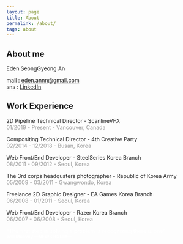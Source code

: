 ```yaml
---
layout: page
title: About
permalink: /about/
tags: about
---
```


## About me
Eden SeongGyeong An<br />

mail : eden.annn@gmail.com<br />
sns : [LinkedIn](https://www.linkedin.com/in/edenan/)

## Work Experience
2D Pipeline Technical Director - ScanlineVFX<br />
<span style="color:#999">01/2019 - Present - Vancouver, Canada</span>

Compositing Technical Director - 4th Creative Party<br />
<span style="color:#999">02/2014 - 12/2018 - Busan, Korea</span>

Web Front/End Developer - SteelSeries Korea Branch<br />
<span style="color:#999">08/2011 - 09/2012 - Seoul, Korea</span>

The 3rd corps headquaters photographer - Republic of Korea Army<br />
<span style="color:#999">05/2009 - 03/2011 - Gwangwondo, Korea</span>

Freelance 2D Graphic Designer - EA Games Korea Branch<br />
<span style="color:#999">06/2008 - 01/2011 - Seoul, Korea</span>

Web Front/End Developer - Razer Korea Branch<br />
<span style="color:#999">06/2007 - 06/2008 - Seoul, Korea</span>


<spans style="color:#FFF">
  "The first step in solving a problem is recognizing there is one”<br />
  <small><b>Will Mcavoy —NEWS ROOM—</b></small>
